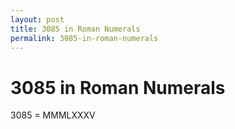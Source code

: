 ```yaml
---
layout: post
title: 3085 in Roman Numerals
permalink: 3085-in-roman-numerals
---
```


# 3085 in Roman Numerals

3085 = MMMLXXXV

